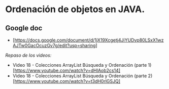# Ordenación de objetos en JAVA.

## Google doc
* [https://docs.google.com/document/d/1jX19Xcgetj4JiYUDvp80LSxX1wzAJTw0GacOcuzGv7g/edit?usp=sharing] 

*Repaso de los videos:*
* Video 18 - Colecciones ArrayList Búsqueda y Ordenación (parte 1) [https://www.youtube.com/watch?v=dHIAob2cs14]
* Video 18 - Colecciones ArrayList Búsqueda y Ordenación (parte 2) [https://www.youtube.com/watch?v=t3dH0rlGSJQ]

